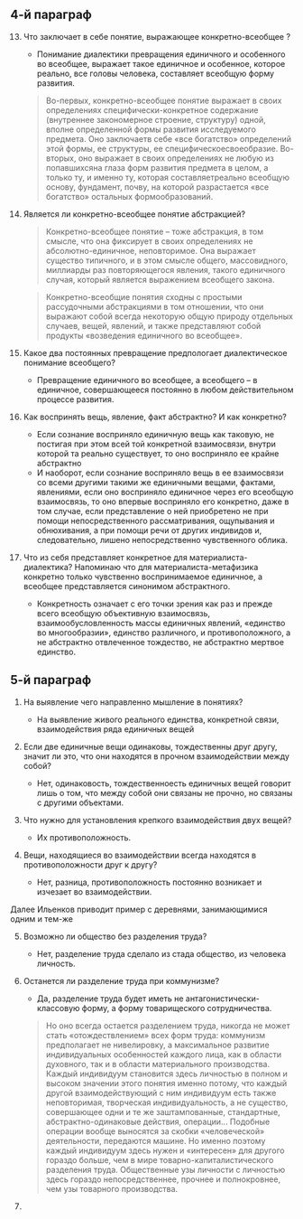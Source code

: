 ## 4-й параграф

13. Что заключает в себе понятие, выражающее конкретно-всеобщее ?
    - Понимание диалектики превращения единичного и особенного во всеобщее, выражает такое единичное и особенное, которое реально, все головы человека, составляет всеобщую форму развития.

    >Во-первых, конкретно-всеобщее понятие выражает в своих определениях специфически-конкретное содержание (внутреннее закономерное строение, структуру) одной, вполне определенной формы развития исследуемого предмета. Оно заключаетв себе «все богатство» определений этой формы, ее структуры, ее специфическоесвоеобразие. Во-вторых, оно выражает в своих определениях не любую из попавшихсяна глаза форм развития предмета в целом, а только ту, и именно ту, которая составляетреально всеобщую основу, фундамент, почву, на которой разрастается «все богатство» остальных формообразований.

14. Является ли конкретно-всеобщее понятие абстракцией?
    >Конкретно-всеобщее понятие – тоже абстракция, в том смысле, что она фиксирует в своих определениях не абсолютно-единичное, неповторимое. Она выражает существо типичного, и в этом смысле общего, массовидного, миллиарды раз повторяющегося явления, такого единичного случая, который является выражением всеобщего закона.

    >Конкретно-всеобщие понятия сходны с простыми рассудочными абстракциями в том отношении, что они выражают собой всегда некоторую общую природу отдельных случаев, вещей, явлений, и также представляют собой продукты «возведения единичного во всеобщее».

15. Какое два постоянных превращение предпологает диалектическое понимание всеобщего?
    - Превращение единичного во всеобщее, а всеобщего – в единичное, совершающееся постоянно в любом действительном процессе развития.

16. Как воспринять вещь, явление, факт абстрактно? И как конкретно?
    - Если сознание восприняло единичную вещь как таковую, не постигая при этом всей той конкретной взаимосвязи, внутри которой та реально существует, то оно восприняло ее крайне абстрактно
    - И наоборот, если сознание восприняло вещь в ее взаимосвязи со всеми другими такими же единичными вещами, фактами, явлениями, если оно восприняло единичное через его всеобщую взаимосвязь, то оно впервые восприняло его конкретно, даже в том случае, если представление о ней приобретено не при помощи непосредственного рассматривания, ощупывания и обнюхивания, а при помощи речи от других индивидов и, следовательно, лишено непосредственно чувственного облика.

17. Что из себя представляет конкретное для материалиста-диалектика? Напоминаю что для материалиста-метафизика конкретно только чувственно воспринимаемое единичное, а всеобщее представляется синонимом абстрактного. 
    - Конкретность означает с его точки зрения как раз и прежде всего всеобщую объективную взаимосвязь, взаимообусловленность массы единичных явлений, «единство во многообразии», единство различного, и противоположного, а не абстрактно отвлеченное тождество, не абстрактно мертвое единство. 

## 5-й параграф

1. На выявление чего направленно мышление в понятиях?
    - На выявление живого реального единства, конкретной связи, взаимодействия ряда единичных вещей

2. Если две единичные вещи одинаковы, тождественны друг другу, значит ли это, что они находятся в прочном взаимодействии между собой?
    - Нет, одинаковость, тождественноесть единичных вещей говорит лишь о том, что между собой они связаны не прочно, но связаны с другими объектами.

3. Что нужно для установления крепкого взаимодействия двух вещей?
    - Их противоположность.

4. Вещи, находящиеся во взаимодействии всегда находятся в противоположности друг к другу?
    - Нет, разница, противоположность постоянно возникает и изчезает во взаимодействии.

Далее Ильенков приводит пример с деревнями, занимающимися одним и тем-же

5. Возможно ли общество без разделения труда?
    - Нет, разделение труда сделало из стада общество, из человека личность.

6. Останется ли разделение труда при коммунизме?
    - Да, разделение труда будет иметь не антагонистически-классовую форму, а форму товарищеского сотрудничества.
    > Но оно всегда остается разделением труда, никогда не может стать «отождествлением» всех форм труда: коммунизм предполагает не нивелировку, а максимальное развитие индивидуальных особенностей каждого лица, как в области духовного, так и в области материального производства. Каждый индивидуум становится здесь личностью в полном и высоком значении этого понятия именно потому, что каждый другой взаимодействующий с ним индивидуум есть также неповторимая, творческая индивидуальность, а не существо, совершающее одни и те же заштампованные, стандартные, абстрактно-одинаковые действия, операции... Подобные операции вообще выносятся за скобки «человеческой» деятельности, передаются машине. Но именно поэтому каждый индивидуум здесь нужен и «интересен» для другого гораздо больше, чем в мире товарно-капиталистического разделения труда. Общественные узы личности с личностью здесь гораздо непосредственнее, прочнее и полнокровнее, чем узы товарного производства.

7. 